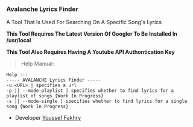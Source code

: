 ### Avalanche Lyrics Finder


A Tool That Is Used For Searching On A Specific Song's Lyrics

**This Tool Requires The Latest Version Of Googler To Be Installed In /usr/local**

**This Tool Also Requires Having A Youtube API Authontication Key**


> Help Manual:

```
Help :::
----- AVALANCHE Lyrics Finder -----
-u <URL> | specifies a url
-p || --mode-playlist | specifies whether to find lyrics for a playlist of songs {Work In Progress}
-s || --mode-single | specifies whether to find lyrics for a single song {Work In Progress}
```

- Developer [Youssef Fakhry](https://github.com/yeimsf)
